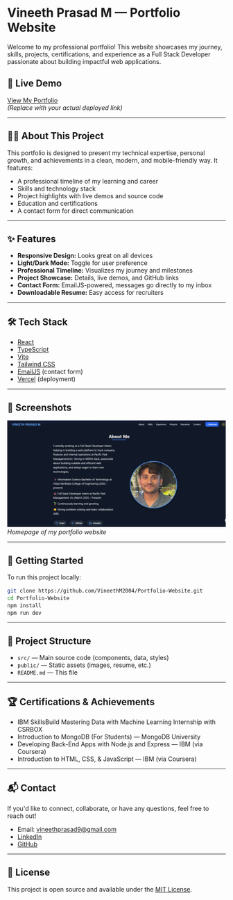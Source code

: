 # Vineeth Prasad M — Portfolio Website

Welcome to my professional portfolio! This website showcases my journey, skills, projects, certifications, and experience as a Full Stack Developer passionate about building impactful web applications.

## 🚀 Live Demo

[View My Portfolio](https://portfolio-website-omega-five-51.vercel.app/)  
*(Replace with your actual deployed link)*

---

## 👨‍💻 About This Project
This portfolio is designed to present my technical expertise, personal growth, and achievements in a clean, modern, and mobile-friendly way. It features:
- A professional timeline of my learning and career
- Skills and technology stack
- Project highlights with live demos and source code
- Education and certifications
- A contact form for direct communication

---

## ✨ Features
- **Responsive Design:** Looks great on all devices
- **Light/Dark Mode:** Toggle for user preference
- **Professional Timeline:** Visualizes my journey and milestones
- **Project Showcase:** Details, live demos, and GitHub links
- **Contact Form:** EmailJS-powered, messages go directly to my inbox
- **Downloadable Resume:** Easy access for recruiters

---

## 🛠️ Tech Stack
- [React](https://react.dev/)
- [TypeScript](https://www.typescriptlang.org/)
- [Vite](https://vitejs.dev/)
- [Tailwind CSS](https://tailwindcss.com/)
- [EmailJS](https://www.emailjs.com/) (contact form)
- [Vercel](https://vercel.com/) (deployment)

---

## 📸 Screenshots

![Portfolio Screenshot](public/screenshot.png)  
*Homepage of my portfolio website*

---

## 🏁 Getting Started

To run this project locally:

```bash
git clone https://github.com/VineethM2004/Portfolio-Website.git
cd Portfolio-Website
npm install
npm run dev
```

---

## 📂 Project Structure
- `src/` — Main source code (components, data, styles)
- `public/` — Static assets (images, resume, etc.)
- `README.md` — This file

---

## 🏆 Certifications & Achievements
- IBM SkillsBuild Mastering Data with Machine Learning Internship with CSRBOX
- Introduction to MongoDB (For Students) — MongoDB University
- Developing Back-End Apps with Node.js and Express — IBM (via Coursera)
- Introduction to HTML, CSS, & JavaScript — IBM (via Coursera)

---

## 📬 Contact
If you'd like to connect, collaborate, or have any questions, feel free to reach out!

- Email: vineethprasad9@gmail.com
- [LinkedIn](https://www.linkedin.com/in/vineeth-prasad-m-40a4992a3/)
- [GitHub](https://github.com/VineethM2004)

---

## 📝 License

This project is open source and available under the [MIT License](LICENSE).